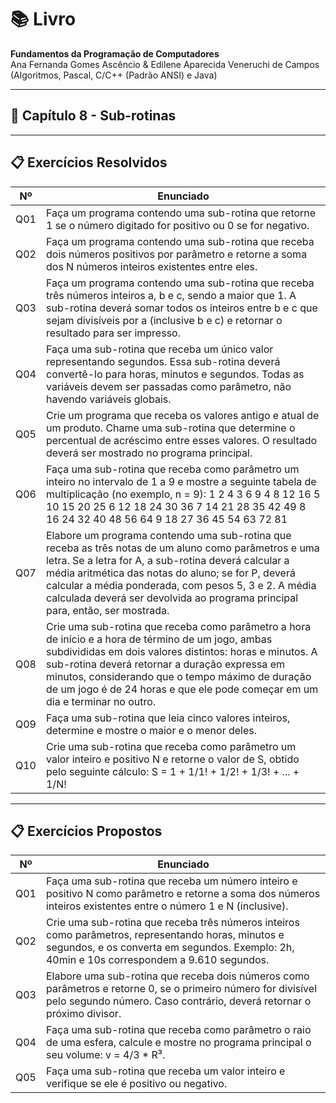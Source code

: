 # 📚 Livro
**Fundamentos da Programação de Computadores**  
Ana Fernanda Gomes Ascêncio & Edilene Aparecida Veneruchi de Campos  
(Algoritmos, Pascal, C/C++ (Padrão ANSI) e Java)

---

## 📘 Capítulo 8 - Sub-rotinas

---

## 📋 Exercícios Resolvidos

| Nº   | Enunciado                                                                                     |
|------|-----------------------------------------------------------------------------------------------|
| Q01  | Faça um programa contendo uma sub-rotina que retorne 1 se o número digitado for positivo ou 0 se for negativo. |
| Q02  | Faça um programa contendo uma sub-rotina que receba dois números positivos por parâmetro e retorne a soma dos N números inteiros existentes entre eles. | 
| Q03  | Faça um programa contendo uma sub-rotina que receba três números inteiros a, b e c, sendo a maior que 1. A sub-rotina deverá somar todos os inteiros entre b e c que sejam divisíveis por a (inclusive b e c) e retornar o resultado para ser impresso. |
| Q04  | Faça uma sub-rotina que receba um único valor representando segundos. Essa sub-rotina deverá convertê-lo para horas, minutos e segundos. Todas as variáveis devem ser passadas como parâmetro, não havendo variáveis globais. |
| Q05  | Crie um programa que receba os valores antigo e atual de um produto. Chame uma sub-rotina que determine o percentual de acréscimo entre esses valores. O resultado deverá ser mostrado no programa principal. |
| Q06  | Faça uma sub-rotina que receba como parâmetro um inteiro no intervalo de 1 a 9 e mostre a seguinte tabela de multiplicação (no exemplo, n = 9): 1 2 4 3 6 9 4 8 12 16 5 10 15 20 25 6 12 18 24 30 36 7 14 21 28 35 42 49 8 16 24 32 40 48 56 64 9 18 27 36 45 54 63 72 81 |
| Q07  | Elabore um programa contendo uma sub-rotina que receba as três notas de um aluno como parâmetros e uma letra. Se a letra for A, a sub-rotina deverá calcular a média aritmética das notas do aluno; se for P, deverá calcular a média ponderada, com pesos 5, 3 e 2. A média calculada deverá ser devolvida ao programa principal para, então, ser mostrada. |
| Q08  | Crie uma sub-rotina que receba como parâmetro a hora de início e a hora de término de um jogo, ambas subdivididas em dois valores distintos: horas e minutos. A sub-rotina deverá retornar a duração expressa em minutos, considerando que o tempo máximo de duração de um jogo é de 24 horas e que ele pode começar em um dia e terminar no outro. |
| Q09  | Faça uma sub-rotina que leia cinco valores inteiros, determine e mostre o maior e o menor deles. |
| Q10  | Crie uma sub-rotina que receba como parâmetro um valor inteiro e positivo N e retorne o valor de S, obtido pelo seguinte cálculo: S = 1 + 1/1! + 1/2! + 1/3! + ... + 1/N! |

---

## 📋 Exercícios Propostos

| Nº   | Enunciado                                                                                     |
|------|-----------------------------------------------------------------------------------------------|
| Q01  | Faça uma sub-rotina que receba um número inteiro e positivo N como parâmetro e retorne a soma dos números inteiros existentes entre o número 1 e N (inclusive). |
| Q02  | Crie uma sub-rotina que receba três números inteiros como parâmetros, representando horas, minutos e segundos, e os converta em segundos. Exemplo: 2h, 40min e 10s correspondem a 9.610 segundos. |
| Q03  | Elabore uma sub-rotina que receba dois números como parâmetros e retorne 0, se o primeiro número for divisível pelo segundo número. Caso contrário, deverá retornar o próximo divisor. |
| Q04  | Faça uma sub-rotina que receba como parâmetro o raio de uma esfera, calcule e mostre no programa principal o seu volume: v = 4/3 * R³. |
| Q05  | Faça uma sub-rotina que receba um valor inteiro e verifique se ele é positivo ou negativo. |
